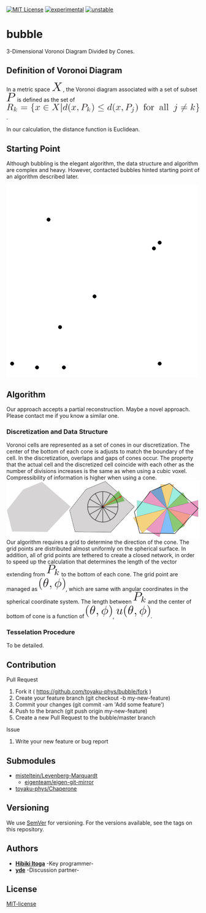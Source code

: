 [![MIT License](http://img.shields.io/badge/license-MIT-blue.svg?style=flat)](LICENSE)
[![experimental](http://badges.github.io/stability-badges/dist/experimental.svg)](http://github.com/badges/stability-badges)
[![unstable](http://badges.github.io/stability-badges/dist/unstable.svg)](http://github.com/badges/stability-badges)


# bubble
3-Dimensional Voronoi Diagram Divided by Cones.

## Definition of Voronoi Diagram
In a metric space ![X](doc/fig/X.svg), the Voronoi diagram associated with a set of subset ![P](doc/fig/P.svg) is defined as the set of 
![Rk](doc/fig/Rk.svg).

In our calculation, the distance function is Euclidean.

## Starting Point
Although bubbling is the elegant algorithm, the data structure and algorithm are complex and heavy.
However, contacted bubbles hinted starting point of an algorithm described later.

![bubbling](doc/fig/Voronoi_growth_euclidean.gif)


## Algorithm
Our approach accepts a partial reconstruction.
Maybe a novel approach. 
Please contact me if you know a similar one.

### Discretization and Data Structure
Voronoi cells are represented as a set of cones in our discretization.
The center of the bottom of each cone is adjusts to match the boundary of the cell.
In the discretization, overlaps and gaps of cones occur.
The property that the actual cell and the discretized cell coincide with each other as the number of divisions increases is the same as when using a cubic voxel.
Compressibility of information is higher when using a cone.
![bubbling](doc/fig/discretization.jpeg)
Our algorithm requires a grid to determine the direction of the cone.
The grid points are distributed almost uniformly on the spherical surface.
In addition, all of grid points are tethered to create a closed network, in order to speed up the calculation that determines the length of the vector extending from ![Pk](doc/fig/Pk.svg) to the bottom of each cone.
The grid point are managed as ![theta_phi](doc/fig/theta_phi.svg), which are same with angular coordinates in the spherical coordinate system.
The length between ![Pk](doc/fig/Pk.svg) and the center of bottom of cone is a function of ![theta_phi](doc/fig/theta_phi.svg), ![u_func](doc/fig/u_func.svg).

### Tesselation Procedure
To be detailed.

## Contribution
Pull Request

1. Fork it ( https://github.com/toyaku-phys/bubble/fork )
2. Create your feature branch (git checkout -b my-new-feature)
3. Commit your changes (git commit -am 'Add some feature')
4. Push to the branch (git push origin my-new-feature)
5. Create a new Pull Request to the bubble/master branch

Issue

1. Write your new feature or bug report

## Submodules
- [misteltein/Levenberg-Marquardt](https://github.com/misteltein/Levenberg-Marquardt)
	- [eigenteam/eigen-git-mirror](https://github.com/eigenteam/eigen-git-mirror)
- [toyaku-phys/Chaperone](https://github.com/toyaku-phys/Chaperone)


## Versioning
We use [SemVer](http://semver.org/) for versioning. 
For the versions available, see the tags on this repository.

## Authors
* [**Hibiki Itoga**](https://github.com/misteltein) -Key programmer-
* [**yde**](https://github.com/master-yde) -Discussion partner-

## License
[MIT-license](LICENSE)